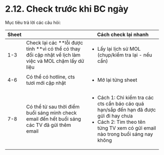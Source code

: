 # 2.12. Check trước khi BC ngày

Mục tiêu trả lời các câu hỏi:

| Sheet |                                                                                                         | Cách check lại nhanh                                                                                                                                                                       |
| ----- | ------------------------------------------------------------------------------------------------------- | ------------------------------------------------------------------------------------------------------------------------------------------------------------------------------------------ |
| 1-3   | Check lại các **lỗi được tính **vì có thể có thay đổi cập nhật về lịch làm việc và MOL chậm lấy dữ liệu | <ul><li>Lấy lại lịch sử MOL (chụp/kiểm tra lại - nếu cần)</li></ul>                                                                                                                        |
| 4-6   | Có thể có hotline, cts tươi mới cập nhật                                                                | <ul><li>Mở lại từng sheet</li></ul>                                                                                                                                                        |
| 7-8   | Có thể từ sau thời điểm buổi sáng mình check email đến hết buổi sáng các TV đã gửi thêm email           | <ul><li>Cách 1: Chỉ kiểm tra các cts cần báo cáo quá hạn/sắp đến hạn đã được gửi đi hay chưa</li><li>Cách 2: Tìm theo tên từng TV xem có gửi email nào trong buổi sáng nay không</li></ul> |

